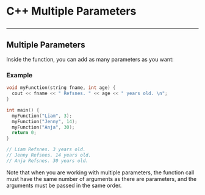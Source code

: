 # C++ Multiple Parameters<hr>

## Multiple Parameters
Inside the function, you can add as many parameters as you want:

### Example
```c++
void myFunction(string fname, int age) {
  cout << fname << " Refsnes. " << age << " years old. \n";
}

int main() {
  myFunction("Liam", 3);
  myFunction("Jenny", 14);
  myFunction("Anja", 30);
  return 0;
}

// Liam Refsnes. 3 years old.
// Jenny Refsnes. 14 years old.
// Anja Refsnes. 30 years old.
```
Note that when you are working with multiple parameters, the function call must have the same number of arguments as there are parameters, and the arguments must be passed in the same order.
